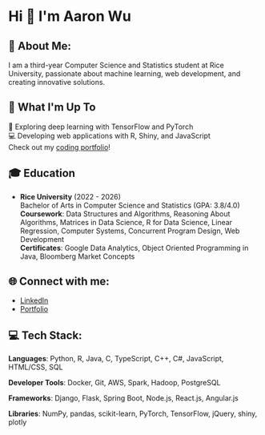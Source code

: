 # Hi 👋 I'm Aaron Wu

## 💫 About Me:
I am a third-year Computer Science and Statistics student at Rice University, passionate about machine learning, web development, and creating innovative solutions.

## 🚀 What I'm Up To
🤖 Exploring deep learning with TensorFlow and PyTorch  
💻 Developing web applications with R, Shiny, and JavaScript  
Check out my [coding portfolio](https://aaron-wu.com)!

## 🎓 Education
- **Rice University** (2022 - 2026)  
  Bachelor of Arts in Computer Science and Statistics (GPA: 3.8/4.0)  
  **Coursework**: Data Structures and Algorithms, Reasoning About Algorithms, Matrices in Data Science, R for Data Science, Linear Regression, Computer Systems, Concurrent Program Design, Web Development  
  **Certificates**: Google Data Analytics, Object Oriented Programming in Java, Bloomberg Market Concepts

## 🌐 Connect with me:
- [LinkedIn](https://www.linkedin.com/in/xianxi04)  
- [Portfolio](https://www.aaron-wu.com)

## 💻 Tech Stack:
**Languages**: Python, R, Java, C, TypeScript, C++, C#, JavaScript, HTML/CSS, SQL

**Developer Tools**: Docker, Git, AWS, Spark, Hadoop, PostgreSQL

**Frameworks**: Django, Flask, Spring Boot, Node.js, React.js, Angular.js

**Libraries**: NumPy, pandas, scikit-learn, PyTorch, TensorFlow, jQuery, shiny, plotly
